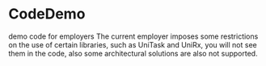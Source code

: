 # CodeDemo
demo code for employers
The current employer imposes some restrictions on the use of certain libraries, such as UniTask and UniRx, you will not see them in the code, also some architectural solutions are also not supported.
